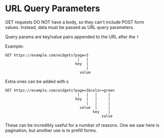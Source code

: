 # URL Query Parameters

GET requests DO NOT have a body, so they can't include POST form values. Instead, data must be passed as URL query parameters.

Query params are key/value pairs appended to the URL after the `?`

Example:

```
GET https://example.com/widgets?page=3
                                 |   |
                                key  |
                                     |
                                  value
```

Extra ones can be added with `&`

```
GET https://example.com/widgets?page=3&color=green
                                 |   |   |     |
                                key  |   |     |
                                     |   |     |
                                  value  |     |
                                        key    |
                                            value
```

These can be incredibly useful for a number of reasons. One we saw here is pagination, but another use is to prefill forms.
